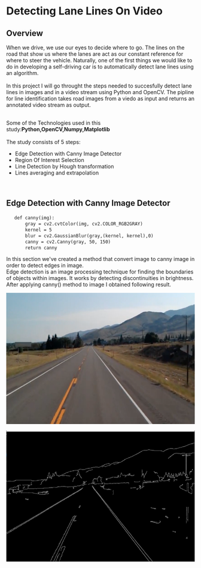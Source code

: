 # Detecting Lane Lines On Video

## Overview
When we drive, we use our eyes to decide where to go. The lines on the road that show us where the lanes are act as our constant reference for where to steer the vehicle. Naturally, one of the first things we would like to do in developing a self-driving car is to automatically detect lane lines using an algorithm.<br><br>
In this project I will go throught the steps needed to succesfully detect lane lines in images and in a video stream using Python and OpenCV. The pipline for line identification takes road images from a viedo as input and returns an annotated video stream as output.

 <br>Some of the Technologies used in this study:<b>Python,OpenCV,Numpy,Matplotlib</b><br><br>
 The study consists of 5 steps:<br>
 <ul>
 <li>Edge Detection with Canny Image Detector</li>
 <li>Region Of Interest Selection</li>
 <li>Line Detection by Hough transformation</li>
 <li>Lines averaging and extrapolation</li>
 </ul>
 <br>
 
## Edge Detection with Canny Image Detector

	   
	   def canny(img):
    	   gray = cv2.cvtColor(img, cv2.COLOR_RGB2GRAY)
    	   kernel = 5
    	   blur = cv2.GaussianBlur(gray,(kernel, kernel),0)
    	   canny = cv2.Canny(gray, 50, 150)
    	   return canny
       
In this section we've created a method that convert image to canny image in order to detect edges in image. <br>Edge detection is an image processing technique for finding the boundaries of objects within images. It works by detecting discontinuities in brightness.<br>
After  applying canny() method to image I obtained following result.



<p  align="left">
<img  src="Data/test_image.jpg"  width="620" height="350">
</p>

<p  align="right">
<img  src="Results/canny_image.png"  width="620" height="350">
</p>





 
 
